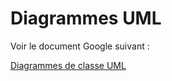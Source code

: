 # Diagrammes UML

Voir le document Google suivant :

[Diagrammes de classe UML](https://docs.google.com/document/d/1ILXwrFoQz1TZ3vvieyMqbY26VvyDuGzXG4EggjsnseA/view)